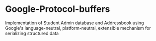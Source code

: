 # Google-Protocol-buffers
Implementation of Student Admin database and Addressbook using Google's language-neutral, platform-neutral, extensible mechanism for serializing structured data
